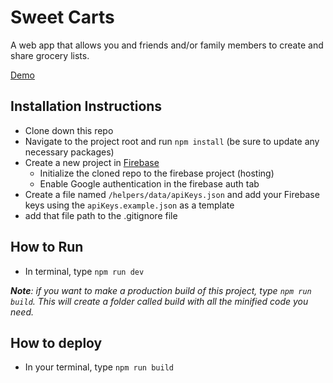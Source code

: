 # Sweet Carts
A web app that allows you and friends and/or family members to create and share grocery lists.

[Demo](https://groceryapp-794e3.firebaseapp.com/login)

## Installation Instructions
- Clone down this repo
- Navigate to the project root and run `npm install` (be sure to update any necessary packages)
- Create a new project in [Firebase](http://www.firebase.google.com)
  - Initialize the cloned repo to the firebase project (hosting)
  - Enable Google authentication in the firebase auth tab 
- Create a file named `/helpers/data/apiKeys.json` and add your Firebase keys using the `apiKeys.example.json` as a template
- add that file path to the .gitignore file

## How to Run
- In terminal, type `npm run dev`

***Note**: if you want to make a production build of this project, type `npm run build`.  This will create a folder called build with all the minified code you need.*

## How to deploy
- In your terminal, type `npm run build`
